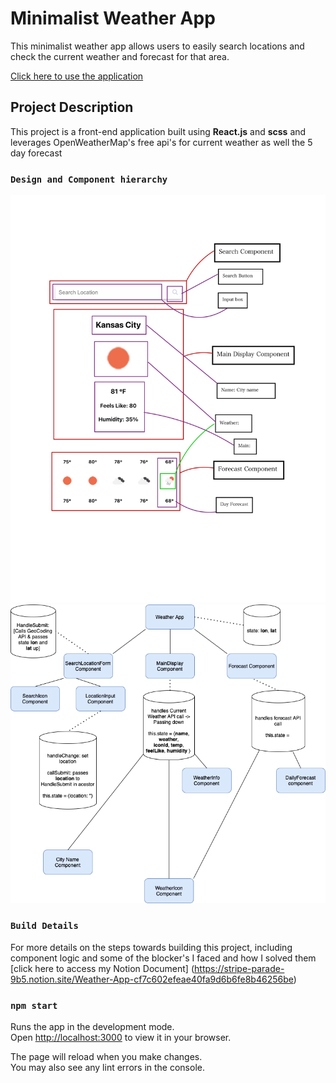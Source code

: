 # Minimalist Weather App

This minimalist weather app allows users to easily search locations and check the current weather and forecast for that area.

[Click here to use the application](https://weather-app-seven-ochre.vercel.app/)

## Project Description

This project is a front-end application built using **React.js** and **scss** and leverages OpenWeatherMap's free api's for current weather as well the 5 day forecast

### `Design and Component hierarchy`
<img src="images/mock-components-1.jpg">
<img src="images/component-hierarchy.drawio.png">

### `Build Details`
For more details on the steps towards building this project, including component logic and some of the blocker's I faced and how I solved them [click here to access my Notion Document] (https://stripe-parade-9b5.notion.site/Weather-App-cf7c602efeae40fa9d6b6fe8b46256be)

### `npm start`

Runs the app in the development mode.\
Open [http://localhost:3000](http://localhost:3000) to view it in your browser.

The page will reload when you make changes.\
You may also see any lint errors in the console.
